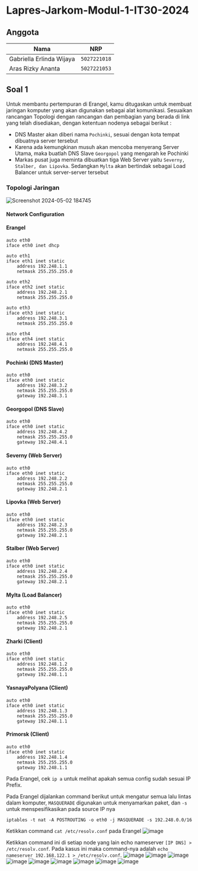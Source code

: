 # Lapres-Jarkom-Modul-1-IT30-2024

## Anggota

| Nama                            | NRP          |
| ------------------------------- | ------------ |
| Gabriella Erlinda Wijaya        | `5027221018` |
| Aras Rizky Ananta               | `5027221053` |


## Soal 1
Untuk membantu pertempuran di Erangel, kamu ditugaskan untuk membuat jaringan komputer yang akan digunakan sebagai alat komunikasi. Sesuaikan rancangan Topologi dengan rancangan dan pembagian yang berada di link yang telah disediakan, dengan ketentuan nodenya sebagai berikut :
- DNS Master akan diberi nama `Pochinki`, sesuai dengan kota tempat dibuatnya server tersebut
- Karena ada kemungkinan musuh akan mencoba menyerang Server Utama, maka buatlah DNS Slave `Georgopol` yang mengarah ke Pochinki
- Markas pusat juga meminta dibuatkan tiga Web Server yaitu `Severny, Stalber, dan Lipovka`. Sedangkan `Mylta` akan bertindak sebagai Load Balancer untuk server-server tersebut

### Topologi Jaringan
![Screenshot 2024-05-02 184745](https://github.com/GabriellaErlinda/Jarkom-Modul-2-IT30-2024/assets/128443451/9c2350ac-87da-4f1a-878c-861497e64af9)

#### Network Configuration
#### Erangel
```
auto eth0
iface eth0 inet dhcp

auto eth1
iface eth1 inet static
	address 192.248.1.1
	netmask 255.255.255.0

auto eth2
iface eth2 inet static
	address 192.248.2.1
	netmask 255.255.255.0

auto eth3
iface eth3 inet static
	address 192.248.3.1
	netmask 255.255.255.0

auto eth4
iface eth4 inet static
	address 192.248.4.1
	netmask 255.255.255.0
```
#### Pochinki (DNS Master)
```
auto eth0
iface eth0 inet static
    address 192.248.3.2
    netmask 255.255.255.0
    gateway 192.248.3.1
```
#### Georgopol (DNS Slave)
```
auto eth0
iface eth0 inet static
    address 192.248.4.2
    netmask 255.255.255.0
    gateway 192.248.4.1
```
#### Severny (Web Server)
```
auto eth0
iface eth0 inet static
    address 192.248.2.2
    netmask 255.255.255.0
    gateway 192.248.2.1
```

#### Lipovka (Web Server)
```
auto eth0
iface eth0 inet static
    address 192.248.2.3
    netmask 255.255.255.0
    gateway 192.248.2.1
```

#### Stalber (Web Server)
```
auto eth0
iface eth0 inet static
    address 192.248.2.4
    netmask 255.255.255.0
    gateway 192.248.2.1
```

#### Mylta (Load Balancer)
```
auto eth0
iface eth0 inet static
    address 192.248.2.5
    netmask 255.255.255.0
    gateway 192.248.2.1
```

#### Zharki (Client)
```
auto eth0
iface eth0 inet static
    address 192.248.1.2
    netmask 255.255.255.0
    gateway 192.248.1.1
```

#### YasnayaPolyana (Client)
```
auto eth0
iface eth0 inet static
    address 192.248.1.3
    netmask 255.255.255.0
    gateway 192.248.1.1
```

#### Primorsk (Client)
```
auto eth0
iface eth0 inet static
    address 192.248.1.4
    netmask 255.255.255.0
    gateway 192.248.1.1
```

Pada Erangel, cek `ip a` untuk melihat apakah semua config sudah sesuai IP Prefix.

Pada Erangel dijalankan command berikut untuk mengatur semua lalu lintas dalam komputer, `MASQUERADE` digunakan untuk menyamarkan paket, dan `-s` untuk menspesifikasikan pada source IP nya
```
iptables -t nat -A POSTROUTING -o eth0 -j MASQUERADE -s 192.248.0.0/16
```
Ketikkan command `cat /etc/resolv.conf` pada Erangel
![image](https://github.com/GabriellaErlinda/Jarkom-Modul-2-IT30-2024/assets/128443451/f813ec50-abe0-4c3a-8bac-3f9a19c9ae40)

Ketikkan command ini di setiap node yang lain echo nameserver `[IP DNS] > /etc/resolv.conf`. Pada kasus ini maka command-nya adalah `echo nameserver 192.168.122.1 > /etc/resolv.conf`.
![image](https://github.com/GabriellaErlinda/Jarkom-Modul-2-IT30-2024/assets/128443451/5a97caeb-152c-4383-acb7-fa8db908b81c)
![image](https://github.com/GabriellaErlinda/Jarkom-Modul-2-IT30-2024/assets/128443451/84801667-21c0-4441-bc5f-c2c4bf652962)
![image](https://github.com/GabriellaErlinda/Jarkom-Modul-2-IT30-2024/assets/128443451/c63e4952-f03d-4ee2-a653-0ef7f2664517)
![image](https://github.com/GabriellaErlinda/Jarkom-Modul-2-IT30-2024/assets/128443451/f924fa5d-0e03-4ab7-80e2-345801c8be18)
![image](https://github.com/GabriellaErlinda/Jarkom-Modul-2-IT30-2024/assets/128443451/acc8dd1f-445c-461b-beaf-54ddf9689a81)
![image](https://github.com/GabriellaErlinda/Jarkom-Modul-2-IT30-2024/assets/128443451/ebd86940-755a-4685-9167-2deaed932bdf)
![image](https://github.com/GabriellaErlinda/Jarkom-Modul-2-IT30-2024/assets/128443451/d986d158-a87b-4ee4-a97f-f06562d2054e)
![image](https://github.com/GabriellaErlinda/Jarkom-Modul-2-IT30-2024/assets/128443451/731b4a06-fd34-447a-87a7-e95e3da714ef)
![image](https://github.com/GabriellaErlinda/Jarkom-Modul-2-IT30-2024/assets/128443451/33d6bb1d-84a1-4249-8c01-1650e52efd53)
